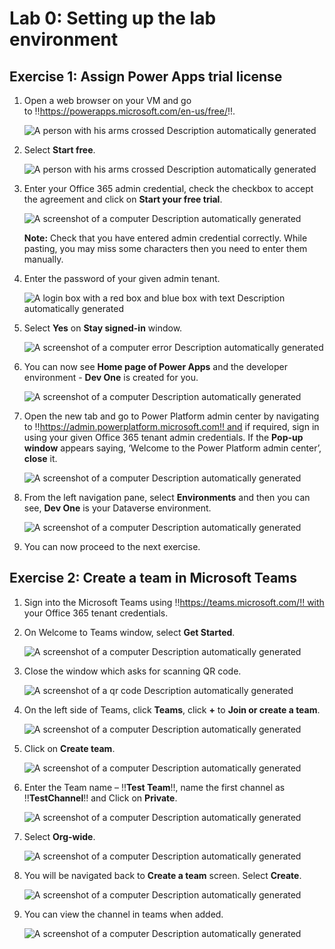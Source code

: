 # **Lab 0: Setting up the lab environment**

## **Exercise 1: Assign Power Apps trial license**

1.  Open a web browser on your VM and go
    to !!https://powerapps.microsoft.com/en-us/free/!!.

     ![A person with his arms crossed Description automatically generated](./media/image1.png)

2.  Select **Start free**.

     ![A person with his arms crossed Description automatically generated](./media/image2.png)

3.  Enter your Office 365 admin credential, check the checkbox to accept
    the agreement and click on **Start your free trial**.

     ![A screenshot of a computer Description automatically generated](./media/image3.png)

     **Note:** Check that you have entered admin credential correctly.
     While pasting, you may miss some characters then you need to enter them manually.

4.  Enter the password of your given admin tenant.

     ![A login box with a red box and blue box with text Description automatically generated](./media/image4.png)

5.  Select **Yes** on **Stay signed-in** window.

     ![A screenshot of a computer error Description automatically generated](./media/image5.png)

6.  You can now see **Home page of Power Apps** and the developer
    environment - **Dev One** is created for you.

     ![A screenshot of a computer Description automatically generated](./media/image6.png)

7.  Open the new tab and go to Power Platform admin center by navigating
    to !!https://admin.powerplatform.microsoft.com!! and
    if required, sign in using your given Office 365 tenant admin
    credentials. If the **Pop-up window** appears saying, ‘Welcome to
    the Power Platform admin center’, **close** it.

     ![A screenshot of a computer Description automatically generated](./media/image7.png)

8.  From the left navigation pane, select **Environments** and then you
    can see, **Dev One** is your Dataverse environment.

     ![A screenshot of a computer Description automatically generated](./media/image8.png)

9.  You can now proceed to the next exercise.

## **Exercise 2: Create a team in Microsoft Teams**

1.  Sign into the Microsoft Teams
    using !!https://teams.microsoft.com/!! with
    your Office 365 tenant credentials.

2.  On Welcome to Teams window, select **Get Started**.

     ![A screenshot of a computer Description automatically generated](./media/image9.png)

3.  Close the window which asks for scanning QR code.

     ![A screenshot of a qr code Description automatically generated](./media/image10.png)

4.  On the left side of Teams, click **Teams**, click **+** to **Join or
    create a team**.

     ![A screenshot of a computer Description automatically generated](./media/image11.png)

5.  Click on **Create team**.

     ![A screenshot of a computer Description automatically generated](./media/image12.png)

6.  Enter the Team name – !!**Test Team**!!,
    name the first channel as !!**TestChannel**!! and Click on **Private**.

     ![A screenshot of a computer Description automatically generated](./media/image13.png)

7.  Select **Org-wide**.

    ![A screenshot of a computer Description automatically generated](./media/image14.png)

8.  You will be navigated back to **Create a team** screen.
    Select **Create**.

    ![A screenshot of a computer Description automatically generated](./media/image15.png)

9.  You can view the channel in teams when added.

     ![A screenshot of a computer Description automatically generated](./media/image16.png)
